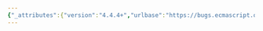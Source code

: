```yaml
---
{"_attributes":{"version":"4.4.4+","urlbase":"https://bugs.ecmascript.org/","maintainer":"dherman@mozilla.com"},"bug":{"bug_id":1493,"creation_ts":"2013-05-16 13:31:00 -0700","short_desc":"8.1.7.4: \"intrincs\"","delta_ts":"2013-07-15 17:04:10 -0700","product":"Draft for 6th Edition","component":"editorial issue","version":"Rev 15: May 14, 2013 Draft","rep_platform":"All","op_sys":"All","bug_status":"RESOLVED","resolution":"FIXED","priority":"Normal","bug_severity":"minor","everconfirmed":true,"reporter":{"uid":"jmdyck","name":"Michael Dyck"},"assigned_to":{"uid":"allen","name":"Allen Wirfs-Brock"},"long_desc":[{"commentid":4034,"comment_count":0,"who":{"uid":"jmdyck","name":"Michael Dyck"},"bug_when":"2013-05-16 13:31:11 -0700","thetext":"In 8.1.7.4 \"Well-Known Symbols and Intrinsics\"\nthe preamble to Table 11 says:\n    ... The well-known intrincs are listed in Table 11.\n\nChange \"intrincs\" to \"intrinsics\"."},{"commentid":4223,"comment_count":1,"who":{"uid":"allen","name":"Allen Wirfs-Brock"},"bug_when":"2013-06-17 16:43:18 -0700","thetext":"fixed in rev 16 editor's draft"},{"commentid":4485,"comment_count":2,"who":{"uid":"allen","name":"Allen Wirfs-Brock"},"bug_when":"2013-07-15 17:04:10 -0700","thetext":"fixed in rev16 draft.  July 15, 2013"}]}}
---
```

